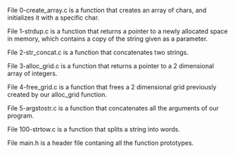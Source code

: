 File 0-create_array.c is a function that creates an array of chars, and initializes it with a specific char.



File 1-strdup.c is a function that returns a pointer to a newly allocated space in memory, which contains a copy of the string given as a parameter.



File 2-str_concat.c is a function that concatenates two strings.



File 3-alloc_grid.c is a function that returns a pointer to a 2 dimensional array of integers.



File 4-free_grid.c is a function that frees a 2 dimensional grid previously created by our alloc_grid function.



File 5-argstostr.c is a function that concatenates all the arguments of our program.



File 100-strtow.c is a function that splits a string into words.



File main.h is a header file contaning all the function prototypes.
